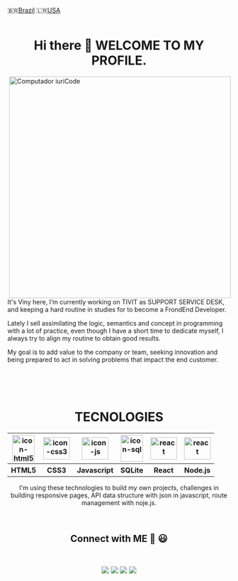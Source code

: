 :brazil:[Brazil](pt-br.md)
:liberia:[USA](README.md)
    
<div style="display: flex">
<h1 align="center">Hi there 👋 WELCOME TO MY PROFILE.</h1>
    
</div>
<img src="https://i.ibb.co/1dSK4zz/profile-git.png" min-width="600px" max-width="600px" width="500px" align="right" alt="Computador iuriCode">

<p align="left">It's Viny here, I’m currently working on TIVIT as SUPPORT SERVICE DESK, and keeping a hard routine in studies for to become a FrondEnd Developer.
</p>

<p align="left">Lately I sell assimilating the logic, semantics and concept in programming with a lot of practice, even though I have a short time to dedicate myself, I always try to align my routine to obtain good results.</p>

<p align="left">My goal is to add value to the company or team, seeking innovation and being prepared to act in solving problems that impact the end customer.</p>
<br>
<br>
<br>
<h1 align="center">TECNOLOGIES</h1>
<table align="center">
        <tr background-color="#ffffff">
            <th><img src="https://i.ibb.co/fk0xGfg/html5.png" alt="icon-html5" width="50" height="60"></th>
            <th><img src="https://i.ibb.co/TcfYZTt/css3.png" alt="icon-css3" width="60" height="50" marginwidth="5px"></th>
            <th><img src="https://i.ibb.co/j5NtKfP/js.png" alt="icon-js" width="60" height="50" marginwidth="5px"></th>
            <th><img src="https://i.ibb.co/31P7bP9/database-sql1.png" alt="icon-sql" width="50" height="60" marginwidth="5px"></th>
            <th><img src="https://i.ibb.co/nfqvYkW/react.png" alt="react" width="60" height="50" marginwidth="5px"></th>
            <th><img src="https://i.ibb.co/dLZg9SP/node.png" alt="react" width="60" height="50" marginwidth="5px"></th>
        </tr>
        <tr>
            <th><span>HTML5</span></th>
            <th><span>CSS3</span></th>
            <th><span>Javascript</span></th>
            <th><span>SQLite</span></th>
            <th><span>React</span></th>
            <th><span>Node.js</span></th>
        </tr>
    </table>
    

    
<p align="center" witdth="60%">I'm using these technologies to build my own projects, challenges in building responsive pages, API data structure with json in javascript, route management with noje.js.</p>
<br>
<h2 align="center">
        <strong>Connect with ME 👋 😃</strong>
        </p>
<br>


<div align="center" backgroundcolor="#4d0099" width="100%">
  <a href = "mailto: vbanetyy@gmail.com"><img src="https://img.shields.io/badge/-Gmail-%23EA4335?style=for-the-badge&logo=gmail&logoColor=white" target="_blank"></a>
  <a href="https://www.linkedin.com/in/vinicius-batista-815983137/" target="_blank"><img src="https://img.shields.io/badge/-LinkedIn-%230077B5?style=for-the-badge&logo=linkedin&logoColor=white" target="_blank"></a>
  <a href="https://www.instagram.com/viny_batista_10/" target="_blank"><img src="https://img.shields.io/badge/-Instagram-%23E4405F?style=for-the-badge&logo=instagram&logoColor=white" target="_blank"></a>
  <a href="https://www.frontendmentor.io/profile/vbanety" target="_blank"><img src="https://i.ibb.co/mzkTj6p/Component-5.png">
</a>
</div>   


<!--



**Vbanety/Vbanety** is a ✨ _special_ ✨ repository because its `README.md` (this file) appears on your GitHub profile.

Here are some ideas to get you started:

- 🔭 I’m currently working on ...
- 🌱 I’m currently learning ...
- 👯 I’m looking to collaborate on ...
- 🤔 I’m looking for help with ...
- 💬 Ask me about ...
- 📫 How to reach me: ...
- 😄 Pronouns: ...
- ⚡ Fun fact: ...
-->
